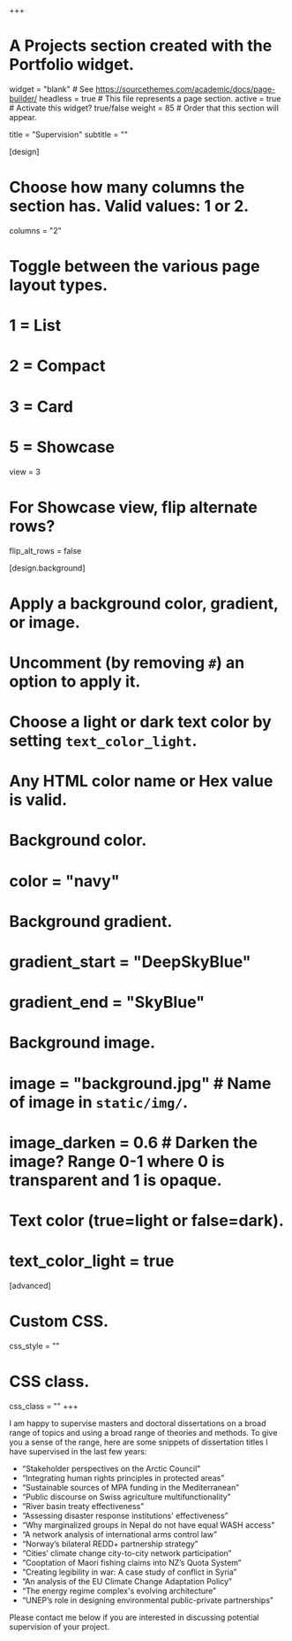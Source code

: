 +++
# A Projects section created with the Portfolio widget.
widget = "blank"  # See https://sourcethemes.com/academic/docs/page-builder/
headless = true  # This file represents a page section.
active = true  # Activate this widget? true/false
weight = 85  # Order that this section will appear.

title = "Supervision"
subtitle = ""

[design]
  # Choose how many columns the section has. Valid values: 1 or 2.
  columns = "2"

  # Toggle between the various page layout types.
  #   1 = List
  #   2 = Compact
  #   3 = Card
  #   5 = Showcase
  view = 3

  # For Showcase view, flip alternate rows?
  flip_alt_rows = false

[design.background]
  # Apply a background color, gradient, or image.
  #   Uncomment (by removing `#`) an option to apply it.
  #   Choose a light or dark text color by setting `text_color_light`.
  #   Any HTML color name or Hex value is valid.

  # Background color.
  # color = "navy"

  # Background gradient.
  # gradient_start = "DeepSkyBlue"
  # gradient_end = "SkyBlue"

  # Background image.
  # image = "background.jpg"  # Name of image in `static/img/`.
  # image_darken = 0.6  # Darken the image? Range 0-1 where 0 is transparent and 1 is opaque.

  # Text color (true=light or false=dark).
  # text_color_light = true

[advanced]
 # Custom CSS.
 css_style = ""

 # CSS class.
 css_class = ""
+++

I am happy to supervise masters and doctoral dissertations on a broad range of topics and using a broad range of theories and methods.
To give you a sense of the range, here are some snippets of dissertation titles I have supervised in the last few years:

- “Stakeholder perspectives on the Arctic Council”
- “Integrating human rights principles in protected areas”
- “Sustainable sources of MPA funding in the Mediterranean”
- “Public discourse on Swiss agriculture multifunctionality”
- “River basin treaty effectiveness”
- “Assessing disaster response institutions' effectiveness”
- “Why marginalized groups in Nepal do not have equal WASH access”
- “A network analysis of international arms control law”
- “Norway’s bilateral REDD+ partnership strategy”
- “Cities’ climate change city-to-city network participation”
- “Cooptation of Maori fishing claims into NZ’s Quota System”
- “Creating legibility in war: A case study of conflict in Syria”
- “An analysis of the EU Climate Change Adaptation Policy”
- “The energy regime complex's evolving architecture”
- “UNEP’s role in designing environmental public-private partnerships”

Please contact me below if you are interested in discussing potential supervision of your project.
